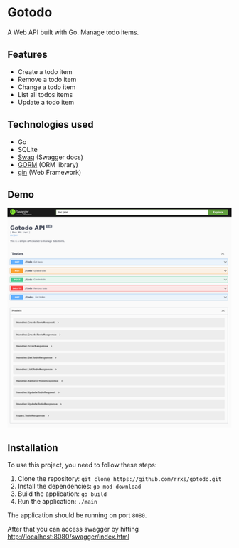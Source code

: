 # Gotodo

A Web API built with Go. Manage todo items.

## Features 

- Create a todo item
- Remove a todo item
- Change a todo item
- List all todos items
- Update a todo item

## Technologies used

- Go
- SQLite
- [Swag](https://github.com/swaggo/swag) (Swagger docs)
- [GORM](https://gorm.io/index.html) (ORM library)
- [gin](https://github.com/gin-gonic/gin) (Web Framework)

## Demo
![swagger image](assets/swagger.png)

## Installation

To use this project, you need to follow these steps:

1. Clone the repository: `git clone https://github.com/rrxs/gotodo.git`
2. Install the dependencies: `go mod download`
3. Build the application: `go build`
4. Run the application: `./main`

The application should be running on port `8080`.

After that you can access swagger by hitting [http://localhost:8080/swagger/index.html](http://localhost:8080/swagger/index.html#/) 
